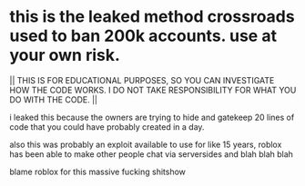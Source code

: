 # this is the leaked method crossroads used to ban 200k accounts. use at your own risk.

|| THIS IS FOR EDUCATIONAL PURPOSES, SO YOU CAN INVESTIGATE HOW THE CODE WORKS. I DO NOT TAKE RESPONSIBILITY FOR WHAT YOU DO WITH THE CODE. ||

i leaked this because the owners are trying to hide and gatekeep 20 lines of code that you could have probably created in a day.

also this was probably an exploit available to use for like 15 years, roblox has been able to make other people chat via serversides and blah blah blah

blame roblox for this massive fucking shitshow
